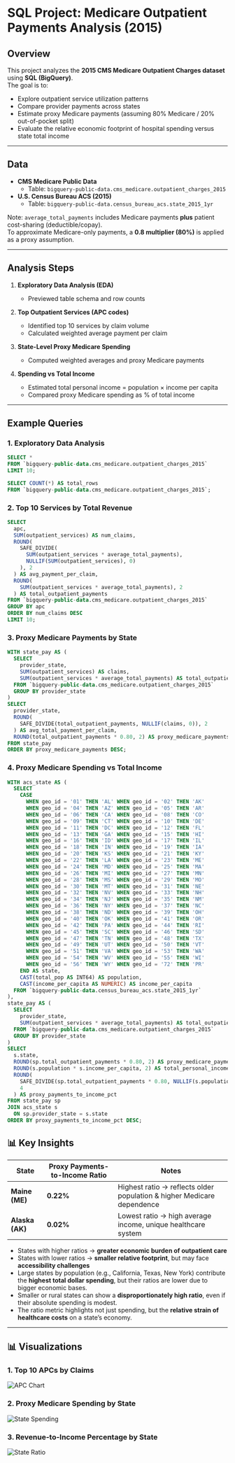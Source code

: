 # SQL Project: Medicare Outpatient Payments Analysis (2015)

## Overview
This project analyzes the **2015 CMS Medicare Outpatient Charges dataset** using **SQL (BigQuery)**.  
The goal is to:
- Explore outpatient service utilization patterns
- Compare provider payments across states
- Estimate proxy Medicare payments (assuming 80% Medicare / 20% out-of-pocket split)
- Evaluate the relative economic footprint of hospital spending versus state total income

---

## Data

- **CMS Medicare Public Data**  
  - Table: `bigquery-public-data.cms_medicare.outpatient_charges_2015`  
- **U.S. Census Bureau ACS (2015)**  
  - Table: `bigquery-public-data.census_bureau_acs.state_2015_1yr`  

Note: `average_total_payments` includes Medicare payments **plus** patient cost-sharing (deductible/copay).  
To approximate Medicare-only payments, a **0.8 multiplier (80%)** is applied as a proxy assumption.

---

## Analysis Steps

1. **Exploratory Data Analysis (EDA)**  
   - Previewed table schema and row counts  

2. **Top Outpatient Services (APC codes)**  
   - Identified top 10 services by claim volume  
   - Calculated weighted average payment per claim  

3. **State-Level Proxy Medicare Spending**  
   - Computed weighted averages and proxy Medicare payments  

4. **Spending vs Total Income**  
   - Estimated total personal income = population × income per capita  
   - Compared proxy Medicare spending as % of total income  

---

## Example Queries

### 1. Exploratory Data Analysis
```sql
SELECT *
FROM `bigquery-public-data.cms_medicare.outpatient_charges_2015`
LIMIT 10;

SELECT COUNT(*) AS total_rows
FROM `bigquery-public-data.cms_medicare.outpatient_charges_2015`;
```

### 2. Top 10 Services by Total Revenue
```sql
SELECT
  apc,
  SUM(outpatient_services) AS num_claims,
  ROUND(
    SAFE_DIVIDE(
      SUM(outpatient_services * average_total_payments),
      NULLIF(SUM(outpatient_services), 0)
    ), 2
  ) AS avg_payment_per_claim,
  ROUND(
    SUM(outpatient_services * average_total_payments), 2
  ) AS total_outpatient_payments
FROM `bigquery-public-data.cms_medicare.outpatient_charges_2015`
GROUP BY apc
ORDER BY num_claims DESC
LIMIT 10;
```

### 3. Proxy Medicare Payments by State
```sql
WITH state_pay AS (
  SELECT
    provider_state,
    SUM(outpatient_services) AS claims,
    SUM(outpatient_services * average_total_payments) AS total_outpatient_payments
  FROM `bigquery-public-data.cms_medicare.outpatient_charges_2015`
  GROUP BY provider_state
)
SELECT
  provider_state,
  ROUND(
    SAFE_DIVIDE(total_outpatient_payments, NULLIF(claims, 0)), 2
  ) AS avg_total_payment_per_claim,
  ROUND(total_outpatient_payments * 0.80, 2) AS proxy_medicare_payments
FROM state_pay
ORDER BY proxy_medicare_payments DESC;
```

### 4. Proxy Medicare Spending vs Total Income
```sql
WITH acs_state AS (
  SELECT
    CASE
      WHEN geo_id = '01' THEN 'AL' WHEN geo_id = '02' THEN 'AK'
      WHEN geo_id = '04' THEN 'AZ' WHEN geo_id = '05' THEN 'AR'
      WHEN geo_id = '06' THEN 'CA' WHEN geo_id = '08' THEN 'CO'
      WHEN geo_id = '09' THEN 'CT' WHEN geo_id = '10' THEN 'DE'
      WHEN geo_id = '11' THEN 'DC' WHEN geo_id = '12' THEN 'FL'
      WHEN geo_id = '13' THEN 'GA' WHEN geo_id = '15' THEN 'HI'
      WHEN geo_id = '16' THEN 'ID' WHEN geo_id = '17' THEN 'IL'
      WHEN geo_id = '18' THEN 'IN' WHEN geo_id = '19' THEN 'IA'
      WHEN geo_id = '20' THEN 'KS' WHEN geo_id = '21' THEN 'KY'
      WHEN geo_id = '22' THEN 'LA' WHEN geo_id = '23' THEN 'ME'
      WHEN geo_id = '24' THEN 'MD' WHEN geo_id = '25' THEN 'MA'
      WHEN geo_id = '26' THEN 'MI' WHEN geo_id = '27' THEN 'MN'
      WHEN geo_id = '28' THEN 'MS' WHEN geo_id = '29' THEN 'MO'
      WHEN geo_id = '30' THEN 'MT' WHEN geo_id = '31' THEN 'NE'
      WHEN geo_id = '32' THEN 'NV' WHEN geo_id = '33' THEN 'NH'
      WHEN geo_id = '34' THEN 'NJ' WHEN geo_id = '35' THEN 'NM'
      WHEN geo_id = '36' THEN 'NY' WHEN geo_id = '37' THEN 'NC'
      WHEN geo_id = '38' THEN 'ND' WHEN geo_id = '39' THEN 'OH'
      WHEN geo_id = '40' THEN 'OK' WHEN geo_id = '41' THEN 'OR'
      WHEN geo_id = '42' THEN 'PA' WHEN geo_id = '44' THEN 'RI'
      WHEN geo_id = '45' THEN 'SC' WHEN geo_id = '46' THEN 'SD'
      WHEN geo_id = '47' THEN 'TN' WHEN geo_id = '48' THEN 'TX'
      WHEN geo_id = '49' THEN 'UT' WHEN geo_id = '50' THEN 'VT'
      WHEN geo_id = '51' THEN 'VA' WHEN geo_id = '53' THEN 'WA'
      WHEN geo_id = '54' THEN 'WV' WHEN geo_id = '55' THEN 'WI'
      WHEN geo_id = '56' THEN 'WY' WHEN geo_id = '72' THEN 'PR'
    END AS state,
    CAST(total_pop AS INT64) AS population,
    CAST(income_per_capita AS NUMERIC) AS income_per_capita
  FROM `bigquery-public-data.census_bureau_acs.state_2015_1yr`
),
state_pay AS (
  SELECT
    provider_state,
    SUM(outpatient_services * average_total_payments) AS total_outpatient_payments
  FROM `bigquery-public-data.cms_medicare.outpatient_charges_2015`
  GROUP BY provider_state
)
SELECT
  s.state,
  ROUND(sp.total_outpatient_payments * 0.80, 2) AS proxy_medicare_payments,
  ROUND(s.population * s.income_per_capita, 2) AS total_personal_income,
  ROUND(
    SAFE_DIVIDE(sp.total_outpatient_payments * 0.80, NULLIF(s.population * s.income_per_capita, 0)) * 100,
    4
  ) AS proxy_payments_to_income_pct
FROM state_pay sp
JOIN acs_state s
  ON sp.provider_state = s.state
ORDER BY proxy_payments_to_income_pct DESC;
```

## 📊 Key Insights

| State       | Proxy Payments-to-Income Ratio | Notes |
|-------------|--------------------------------|-------|
| **Maine (ME)**  | **0.22%** | Highest ratio → reflects older population & higher Medicare dependence |
| **Alaska (AK)** | **0.02%** | Lowest ratio → high average income, unique healthcare system |

- States with higher ratios → **greater economic burden of outpatient care**  
- States with lower ratios → **smaller relative footprint**, but may face **accessibility challenges**  
- Large states by population (e.g., California, Texas, New York) contribute the **highest total dollar spending**, but their ratios are lower due to bigger economic bases.  
- Smaller or rural states can show a **disproportionately high ratio**, even if their absolute spending is modest.  
- The ratio metric highlights not just spending, but the **relative strain of healthcare costs** on a state’s economy.

---

## 📊 Visualizations

### 1. Top 10 APCs by Claims
![APC Chart](images/Top_10_APC.png)

### 2. Proxy Medicare Spending by State
![State Spending](images/Medicare_spending_by_state.png)

### 3. Revenue-to-Income Percentage by State
![State Ratio](images/Revenue_to_income.png)
